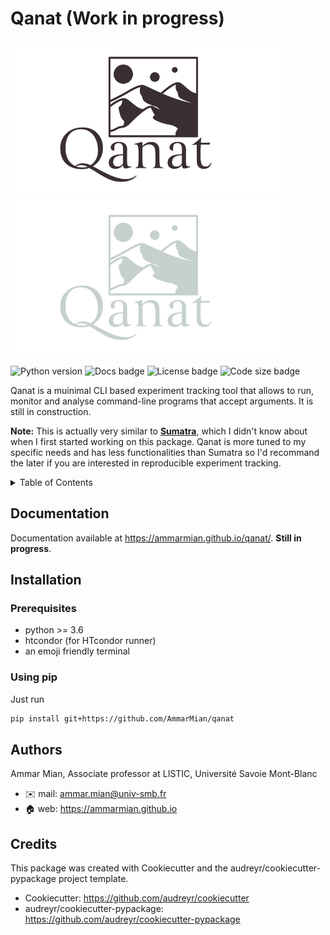 <a name="readme-top"></a>
# Qanat (Work in progress)

<img height="250" src="docsrc/_static/qanat_logo_light.svg#gh-light-mode-only">
<img height="250" src="docsrc/_static/qanat_logo_dark.svg#gh-dark-mode-only">

![Python version](https://img.shields.io/badge/Python-%3E%203.5-blue%20?style=flat-square&logo=python) ![Docs badge](https://img.shields.io/github/actions/workflow/status/ammarmian/qanat/documentation.yaml?label=Documentation&logo=Read%20the%20docs&style=flat-square) ![License badge](https://img.shields.io/github/license/ammarmian/qanat?style=flat-square) ![Code size badge](https://img.shields.io/github/languages/code-size/ammarmian/qanat?style=flat-square)

Qanat is a muinimal CLI based experiment tracking tool that allows to run, monitor and analyse command-line programs that accept arguments. It is still in construction.

**Note:** This is actually very similar to [**Sumatra**](https://github.com/open-research/sumatra), which I didn't know about when I first started working on this package. Qanat is more tuned to my specific needs and has less functionalities than Sumatra so I'd recommand the later if you are interested in reproducible experiment tracking.

<details>
  <summary>Table of Contents</summary>
  <ol>
    <li>
      <a href="#readme-top">About The Project</a>
    </li>
    <li><a href="#documentation">Documentation</a></li>
    <li>
      <a href="#installation">Installation</a>
      <ul>
        <li><a href="#prerequisites">Prerequisites</a></li>
        <li><a href="#usingpip">Using pip</a></li>
      </ul>
    </li>
    <li><a href="#authors">Authors</a></li>
  </ol>
</details>

## Documentation

Documentation available at https://ammarmian.github.io/qanat/.
**Still in progress**.

## Installation

### Prerequisites

* python >= 3.6
* htcondor (for HTcondor runner)
* an emoji friendly terminal

### Using pip

Just run

```bash
pip install git+https://github.com/AmmarMian/qanat
```

## Authors

Ammar Mian, Associate professor at LISTIC, Université Savoie Mont-Blanc
  * :envelope: mail: ammar.mian@univ-smb.fr
  * :house: web: https://ammarmian.github.io

## Credits

This package was created with Cookiecutter and the audreyr/cookiecutter-pypackage project template.

* Cookiecutter: https://github.com/audreyr/cookiecutter
* audreyr/cookiecutter-pypackage: https://github.com/audreyr/cookiecutter-pypackage

